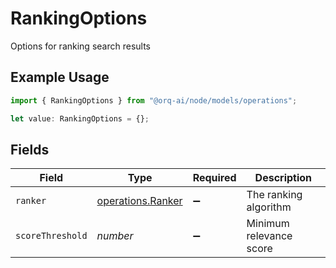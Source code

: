 # RankingOptions

Options for ranking search results

## Example Usage

```typescript
import { RankingOptions } from "@orq-ai/node/models/operations";

let value: RankingOptions = {};
```

## Fields

| Field                                                  | Type                                                   | Required                                               | Description                                            |
| ------------------------------------------------------ | ------------------------------------------------------ | ------------------------------------------------------ | ------------------------------------------------------ |
| `ranker`                                               | [operations.Ranker](../../models/operations/ranker.md) | :heavy_minus_sign:                                     | The ranking algorithm                                  |
| `scoreThreshold`                                       | *number*                                               | :heavy_minus_sign:                                     | Minimum relevance score                                |